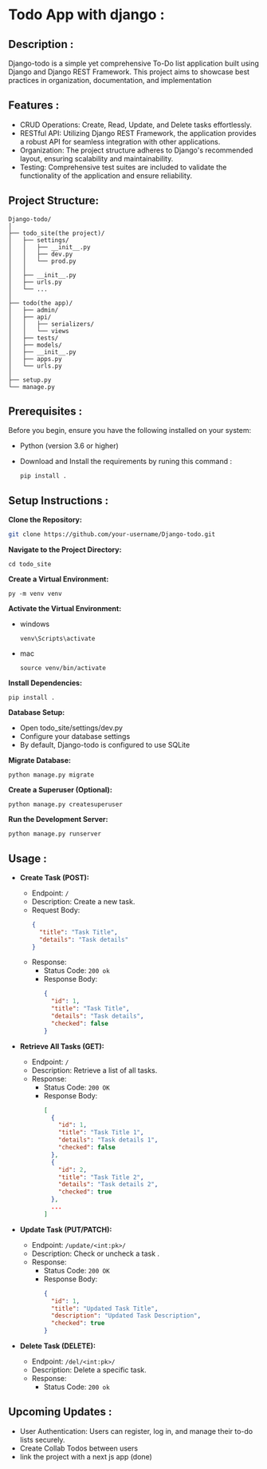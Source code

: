 # Todo App with django :

## Description :

Django-todo is a simple yet comprehensive To-Do list application built using Django and Django REST Framework. This project aims to 
showcase best practices in organization, documentation, and implementation

## Features :  

- CRUD Operations: Create, Read, Update, and Delete tasks effortlessly.
- RESTful API: Utilizing Django REST Framework, the application provides a robust API for seamless integration with other applications.
- Organization: The project structure adheres to Django's recommended layout, ensuring scalability and maintainability.
- Testing: Comprehensive test suites are included to validate the functionality of the application and ensure reliability.

## Project Structure:
```
Django-todo/
│
├── todo_site(the project)/
│   ├── settings/
│   │   ├── __init__.py
│   │   ├── dev.py
│   │   └── prod.py
│   │
│   ├── __init__.py
│   ├── urls.py
│   └── ...
│
├── todo(the app)/
│   ├── admin/
│   ├── api/
│   │   ├── serializers/
│   │   └── views
│   ├── tests/
│   ├── models/
│   ├── __init__.py
│   ├── apps.py
│   └── urls.py
│
├── setup.py
└── manage.py
```


## Prerequisites :
Before you begin, ensure you have the following installed on your system:
- Python (version 3.6 or higher)
- Download and Install the requirements by runing this command :

    ```
    pip install .
    ```
## Setup Instructions : 
**Clone the Repository:**

   ```bash
   git clone https://github.com/your-username/Django-todo.git
   ```

**Navigate to the Project Directory:**

```
cd todo_site
```

**Create a Virtual Environment:**

```
py -m venv venv
```

**Activate the Virtual Environment:**
- windows

    ```
    venv\Scripts\activate
    ```
- mac

    ```
    source venv/bin/activate
    ```

**Install Dependencies:**

```
pip install .
```

**Database Setup:**

- Open todo_site/settings/dev.py
- Configure your database settings
- By default, Django-todo is configured to use SQLite

**Migrate Database:**

```
python manage.py migrate
```

**Create a Superuser (Optional):**

```
python manage.py createsuperuser
```

**Run the Development Server:**

```
python manage.py runserver
```

## Usage :
- **Create Task (POST):**

  - Endpoint: `/`
  - Description: Create a new task.
  - Request Body:
    ```json
    {
      "title": "Task Title",
      "details": "Task details"
    }
    ```
  - Response:
    - Status Code: `200 ok`
    - Response Body:
      ```json
      {
        "id": 1,
        "title": "Task Title",
        "details": "Task details",
        "checked": false
      }
      ```

- **Retrieve All Tasks (GET):**

  - Endpoint: `/`
  - Description: Retrieve a list of all tasks.
  - Response:
    - Status Code: `200 OK`
    - Response Body:
      ```json
      [
        {
          "id": 1,
          "title": "Task Title 1",
          "details": "Task details 1",
          "checked": false
        },
        {
          "id": 2,
          "title": "Task Title 2",
          "details": "Task details 2",
          "checked": true
        },
        ...
      ]
      ```

- **Update Task (PUT/PATCH):**

  - Endpoint: `/update/<int:pk>/`
  - Description: Check or uncheck a task .
  - Response:
    - Status Code: `200 OK`
    - Response Body:
      ```json
      {
        "id": 1,
        "title": "Updated Task Title",
        "description": "Updated Task Description",
        "checked": true
      }
      ```

- **Delete Task (DELETE):**

  - Endpoint: `/del/<int:pk>/`
  - Description: Delete a specific task.
  - Response:
    - Status Code: `200 ok`


## Upcoming Updates :

- User Authentication: Users can register, log in, and manage their to-do lists securely.
- Create Collab Todos between users
- link the project with a next js app (done)
